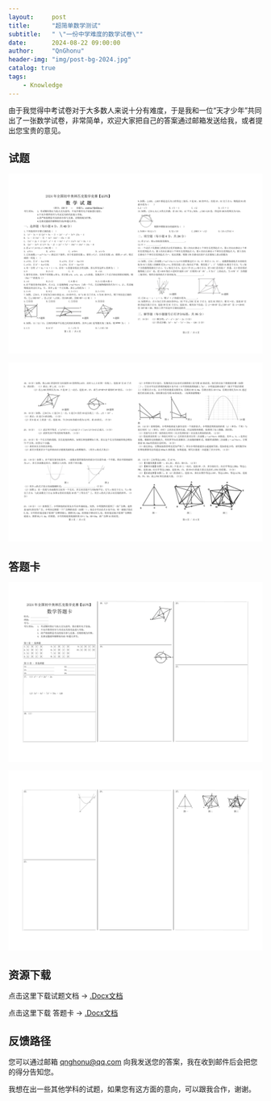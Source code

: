 ```yaml
---
layout:     post
title:      "超简单数学测试"
subtitle:   " \"一份中学难度的数学试卷\""
date:       2024-08-22 09:00:00
author:     "QnGhonu"
header-img: "img/post-bg-2024.jpg"
catalog: true
tags:
    - Knowledge
---
```


由于我觉得中考试卷对于大多数人来说十分有难度，于是我和一位“天才少年”共同出了一张数学试卷，非常简单，欢迎大家把自己的答案通过邮箱发送给我，或者提出您宝贵的意见。

## 试题

![试卷第一页](/img/post/2024-08/test1.png)

![试卷第二页](/img/post/2024-08/test2.png)

## 答题卡

![正面](/img/post/2024-08/card1.png)

![背面](/img/post/2024-08/card2.png)

## 资源下载

点击这里下载试题文档 -> [.Docx文档](/tmp/post/2024-08/2024竞赛试题.docx)

点击这里下载 答题卡  -> [.Docx文档](/tmp/post/2024-08/2024竞赛答题卡.docx)

## 反馈路径

您可以通过邮箱 qnghonu@qq.com 向我发送您的答案，我在收到邮件后会把您的得分告知您。

我想在出一些其他学科的试题，如果您有这方面的意向，可以跟我合作，谢谢。
